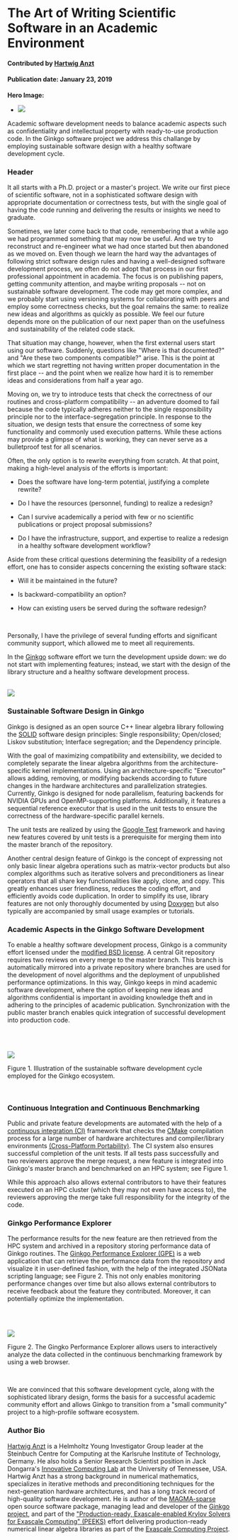 # The Art of Writing Scientific Software in an Academic Environment    

#### Contributed by [Hartwig Anzt](https://github.com/hartwiganzt)

#### Publication date: January 23, 2019

**Hero Image:**
- <img src="https://github.com/betterscientificsoftware/images/raw/master/Blog_0119_GinkgoWorkingTeam.jpeg"/>

Academic software development needs to balance academic aspects such as confidentiality and intellectual property with ready-to-use production code. In the Ginkgo software project we address this challange by employing sustainable software design with a healthy software development cycle.

### Header
It all starts with a Ph.D. project or a master's project. We write our first piece of scientific software, not in a sophisticated software design with appropriate documentation or correctness tests, but with the single goal of having the code running and delivering the results or insights we need to graduate. 
<br>

Sometimes, we later come back to that code, remembering that a while ago we had programmed something that may now be useful. And we try to reconstruct and re-engineer what we had once started but then abandoned as we moved on. Even though we learn the hard way the advantages of following strict software design rules and having a well-designed software development process, we often do not adopt that process in our first professional appointment in academia. The focus is on publishing papers, getting community attention, and maybe writing proposals --  not on sustainable software development. The code may get more complex, and we probably start using versioning systems for collaborating with peers and employ some correctness checks, but the goal remains the same: to realize new ideas and algorithms as quickly as possible. We feel our future depends more on the publication of our next paper than on the usefulness and sustainability of the related code stack. 
<br>

That situation may change, however, when the first external users start using our software. Suddenly, questions like "Where is that documented?" and "Are these two components compatible?" arise. This is the point at which we start regretting not having written proper documentation in the first place -- and the point when we realize how hard it is to remember ideas and considerations from half a year ago. 
<br>

Moving on, we try to introduce tests that check the correctness of our routines and cross-platform compatibility -- an adventure doomed to fail because the code typically  adheres neither to the single responsibility principle nor to the interface-segregation principle. In response to the situation, we design tests that ensure the correctness of some key functionality and commonly used execution patterns. While these actions may provide a glimpse of what is working, they can never serve as a bulletproof test for all scenarios. 
<br>

Often, the only option is to rewrite everything from scratch. At that point, making a high-level analysis of the efforts is important:

* Does the software have long-term potential, justifying a complete rewrite?

* Do I have the resources (personnel, funding) to realize a redesign?

* Can I survive academically a period with few or no scientific publications or project proposal submissions?

* Do I have the infrastructure, support, and expertise to realize a redesign in a healthy software development workflow?

Aside from these critical questions determining the feasibility of a redesign effort, one has to consider aspects concerning the existing software stack: 

* Will it be maintained in the future? 

* Is backward-compatibility an option? 

* How can existing users be served during the software redesign?


<br>


Personally, I have the privilege of several funding efforts and significant community support, which allowed me to meet all requirements.
<br>

In the [Ginkgo](https://ginkgo-project.github.io/) software effort we turn the development upside down: we do not start with implementing features; instead, we start with the design of the library structure and a healthy software development process.

<br>

<!--- Image to illustrate the Software Development Cycle --->
<img src='https://github.com/betterscientificsoftware/images/raw/master/Blog_0119_GinkgoLogo.png' class='page' />


### Sustainable Software Design in Ginkgo

Ginkgo is designed as an open source C++ linear algebra library following the [SOLID](https://en.wikipedia.org/wiki/SOLID) software design principles: Single responsibility; Open/closed; Liskov substitution; Interface segregation; and the Dependency principle. 
<br>

With the goal of maximizing compatibility and extensibility, we decided to completely separate the linear algebra algorithms from the architecture-specific kernel implementations. Using an architecture-specific "Executor" allows adding, removing,
or modifying backends according to future changes in the hardware architectures and parallelization strategies. Currently, Ginkgo is designed for node parallelism, featuring backends for NVIDIA GPUs and OpenMP-supporting platforms. Additionally, it features a sequential reference executor that is used in the unit tests to ensure the correctness of the hardware-specific parallel kernels. 
<br>

The unit tests are realized by using the [Google Test](https://github.com/abseil/googletest) framework and having new features covered by unit tests is a prerequisite for merging them into the master branch of the repository. 
<br>

Another central design feature of Ginkgo is the concept of expressing not only basic linear algebra operations such as matrix-vector products but also complex algorithms such as iterative solvers and
preconditioners as linear operators that all share key functionalities like apply, clone, and copy. This greatly enhances user friendliness, reduces the coding effort, and efficiently avoids code duplication. In order to simplify its use, library features are not only thoroughly documented by using [Doxygen](https://en.wikipedia.org/wiki/Doxygen) but also typically are accompanied by small usage examples or tutorials.

### Academic Aspects in the Ginkgo Software Development

To enable a healthy software development process, Ginkgo is a community effort licensed under the [modified BSD license](https://en.wikipedia.org/wiki/BSD_licenses). A central Git repository requires two reviews on every merge to the master branch. This branch is automatically mirrored into a private repository where branches are used for the development of novel algorithms and the deployment of unpublished performance optimizations. In this way, Ginkgo keeps in mind academic software development, where the option of keeping new ideas and algorithms confidential is important in avoiding knowledge theft and in adhering to the principles of academic publication. Synchronization with the public master branch enables quick integration of successful development into production code.
 
 <br>
 <br>

<!--- Image to illustrate the Software Development Cycle --->
<img src='https://github.com/betterscientificsoftware/images/raw/master/Blog_0119_GinkgoSoftwareEcosystem1176_432.png' class='page' /><p class='caption'>Figure 1. Illustration of the sustainable software development cycle employed for the Ginkgo ecosystem.</p>
</p>
<br>

### Continuous Integration and Continuous Benchmarking

Public and private feature developments are automated with the help of a [continuous integration (CI)](https://en.wikipedia.org/wiki/Continuous_integration) framework that checks the [CMake](https://cmake.org/) compilation process for a large number of hardware architectures and compiler/library environments [(Cross-Platform Portability)](https://en.wikipedia.org/wiki/Software_portability). The CI system also ensures successful completion of the unit tests. If all tests pass successfully and two reviewers approve the merge request, a new feature is integrated into Ginkgo's master branch and benchmarked on an HPC system; see Figure 1. 
<br>

While this approach also allows external contributors to have their features executed on an HPC cluster (which they may not even have access to), the reviewers approving the merge take full responsibility for the integrity of the code. 


### Ginkgo Performance Explorer

The performance results for the new feature are then retrieved from the HPC system
and archived in a repository storing performance data of Ginkgo routines. The [Ginkgo Performance Explorer (GPE)](https://ginkgo-project.github.io/gpe/) is a web application that can retrieve the performance data from the repository and visualize it in user-defined fashion, with the help of the integrated JSONata scripting language; see Figure 2. This not only enables monitoring performance changes over time but also allows external contributors to receive feedback about the feature they contributed. Moreover, it can potentially optimize the implementation. 

<br>
<br>

<!--- Image to illustrate the Software Development Cycle --->
<img src='https://github.com/betterscientificsoftware/images/raw/master/Blog_0119_GinkgoGPE.png' class='page' /><p class='caption'>Figure 2. The Gingko Performance Explorer allows users to interactively analyze the data collected in the continuous benchmarking framework by using a web browser.</p>

<br>

We are convinced that this software development cycle, along with the sophisticated library design, forms the basis for a successful academic community effort and allows Ginkgo to transition from a "small community" project to a high-profile software ecosystem.


### Author Bio
[Hartwig Anzt](https://github.com/hartwiganzt) is a Helmholtz Young Investigator Group leader at the Steinbuch Centre for Computing at the Karlsruhe Institute of Technology, Germany. He also holds a Senior Research Scientist position in Jack Dongarra's [Innovative Computing Lab](http://www.icl.utk.edu/) at the University of Tennessee, USA. Hartwig Anzt has a strong background in numerical mathematics, specializes in iterative methods and preconditioning techniques for the next-generation hardware architectures, and has a long track record of high-quality software development. He is author of the [MAGMA-sparse](http://icl.cs.utk.edu/magma/) open source software package, managing lead and developer of the [Ginkgo project](https://ginkgo-project.github.io/), and part of the ["Production-ready, Exascale-enabled Krylov Solvers for Exascale Computing" (PEEKS)](http://icl.utk.edu/peeks/) effort delivering production-ready numerical linear algebra libraries as part of the [Exascale Computing Project](https://www.exascaleproject.org/). 

<!---
Publish: preview
RSS update: 2019-01-23
Categories: reliability
Topics: testing
Tags: bssw-blog-article
Level: 2
Prerequisites: default
Aggregate: none
--->
